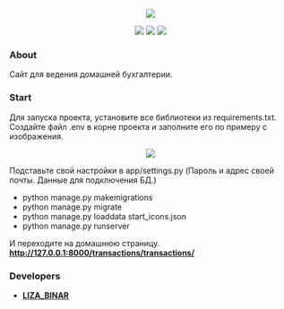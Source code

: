 <p align="center">
    <img src="https://i.ibb.co/BsSYhcT/QI4r-e-Tyd4-I.jpg">
</p>

<p align="center">
    <img src="https://img.shields.io/badge/Python-3.10.6-yellowgreen">
    <img src="https://img.shields.io/badge/Django-4.1-green">
    <img src="https://img.shields.io/badge/Version-0.0-yellow">
</p>

### About

Сайт для ведения домашней бухгалтерии.

### Start

Для запуска проекта, установите все библиотеки из requirements.txt.
Создайте файл .env в корне проекта и заполните его по примеру с изображения. 
<p align="center">
<img src="https://i.ibb.co/vZT58Qs/image.png"> 
<p>
Подставьте свой настройки в app/settings.py (Пароль и адрес своей почты. Данные для подключения БД.)

- python manage.py makemigrations
- python manage.py migrate
- python manage.py loaddata start_icons.json
- python manage.py runserver

И переходите на домашнюю страницу.
<b>http://127.0.0.1:8000/transactions/transactions/<b>

### Developers

- [LIZA_BINAR](https://github.com/LizaBinar)
